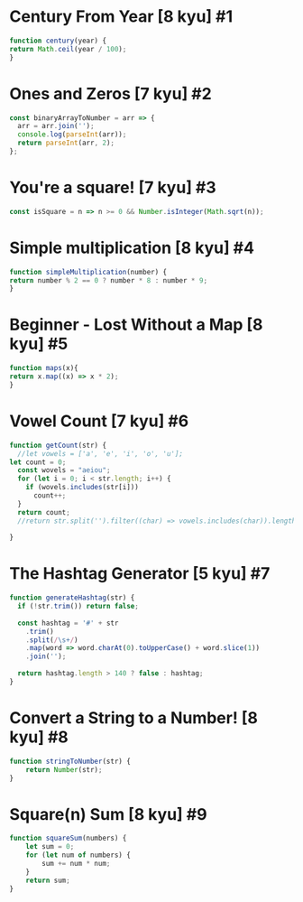 # Century From Year [8 kyu] #1

```js
function century(year) {
return Math.ceil(year / 100);
}
```

# Ones and Zeros [7 kyu] #2

```js
const binaryArrayToNumber = arr => {
  arr = arr.join('');
  console.log(parseInt(arr));
  return parseInt(arr, 2);
};

```

# You're a square! [7 kyu] #3

```js
const isSquare = n => n >= 0 && Number.isInteger(Math.sqrt(n));
```

# Simple multiplication [8 kyu] #4

```js
function simpleMultiplication(number) {
return number % 2 == 0 ? number * 8 : number * 9;
}

```

# Beginner - Lost Without a Map [8 kyu] #5

```js
function maps(x){
return x.map((x) => x * 2);
}

```

# Vowel Count [7 kyu] #6

```js
function getCount(str) {
  //let vowels = ['a', 'e', 'i', 'o', 'u'];
let count = 0;
  const wovels = "aeiou";
  for (let i = 0; i < str.length; i++) {
    if (wovels.includes(str[i]))
      count++;
  } 
  return count;
  //return str.split('').filter((char) => vowels.includes(char)).length;
  
}
```

# The Hashtag Generator [5 kyu] #7

```js
function generateHashtag(str) {
  if (!str.trim()) return false;
  
  const hashtag = '#' + str
    .trim()
    .split(/\s+/)
    .map(word => word.charAt(0).toUpperCase() + word.slice(1))
    .join('');
  
  return hashtag.length > 140 ? false : hashtag;
}
```

# Convert a String to a Number! [8 kyu] #8

```javascript
function stringToNumber(str) {
    return Number(str);
}
```

# Square(n) Sum [8 kyu] #9

```javascript
function squareSum(numbers) {
    let sum = 0;
    for (let num of numbers) {
        sum += num * num;
    }
    return sum;
}
```

